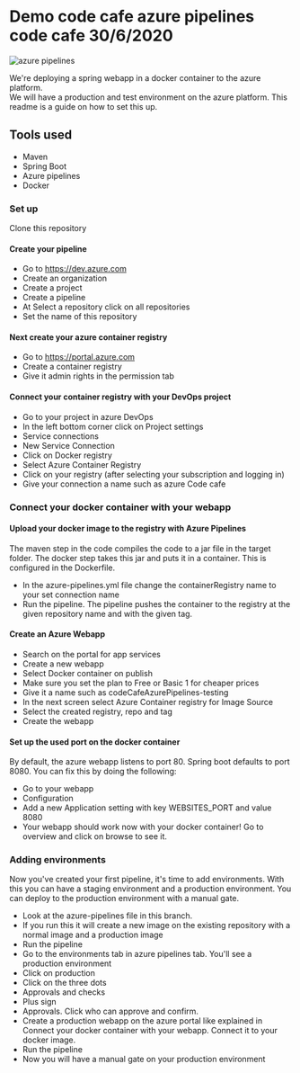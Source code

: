 # Demo code cafe azure pipelines code cafe 30/6/2020

![azure pipelines](https://azuredevopslabs.com/images/AzureDevOps-img.png)

We're deploying a spring webapp in a docker container to the azure platform.<br>
We will have a production and test environment on the azure platform. This readme is a guide on how to set this up.

## Tools used
- Maven
- Spring Boot
- Azure pipelines
- Docker

### Set up
Clone this repository

#### Create your pipeline
- Go to https://dev.azure.com 
- Create an organization
- Create a project
- Create a pipeline 
- At Select a repository click on all repositories
- Set the name of this repository

#### Next create your azure container registry
- Go to https://portal.azure.com
- Create a container registry
- Give it admin rights in the permission tab

#### Connect your container registry with your DevOps project
- Go to your project in azure DevOps
- In the left bottom corner click on Project settings
- Service connections
- New Service Connection
- Click on Docker registry
- Select Azure Container Registry
- Click on your registry (after selecting your subscription and logging in)
- Give your connection a name such as azure Code cafe

### Connect your docker container with your webapp

#### Upload your docker image to the registry with Azure Pipelines
The maven step in the code compiles the code to a jar file in the target folder. The docker step takes this jar and puts it in a container. This is configured in the Dockerfile.
- In the azure-pipelines.yml file change the containerRegistry name to your set connection name
- Run the pipeline. The pipeline pushes the container to the registry at the given repository name and with the given tag.

#### Create an Azure Webapp
- Search on the portal for app services
- Create a new webapp
- Select Docker container on publish
- Make sure you set the plan to Free or Basic 1 for cheaper prices 
- Give it a name such as codeCafeAzurePipelines-testing
- In the next screen select Azure Container registry for Image Source
- Select the created registry, repo and tag
- Create the webapp

#### Set up the used port on the docker container
By default, the azure webapp listens to port 80. Spring boot defaults to port 8080. You can fix this by doing the following:
- Go to your webapp
- Configuration
- Add a new Application setting with key WEBSITES_PORT and value 8080
- Your webapp should work now with your docker container! Go to overview and click on browse to see it.

### Adding environments
Now you've created your first pipeline, it's time to add environments. With this you can have a staging environment and a production environment. You can deploy to the production environment with a manual gate.
- Look at the azure-pipelines file in this branch. 
- If you run this it will create a new image on the existing repository with a normal image and a production image
- Run the pipeline
- Go to the environments tab in azure pipelines tab. You'll see a production environment
- Click on production
- Click on the three dots
- Approvals and checks
- Plus sign
- Approvals. Click who can approve and confirm.
- Create a production webapp on the azure portal like explained in  Connect your docker container with your webapp. Connect it to your docker image.
- Run the pipeline
- Now you will have a manual gate on your production environment
